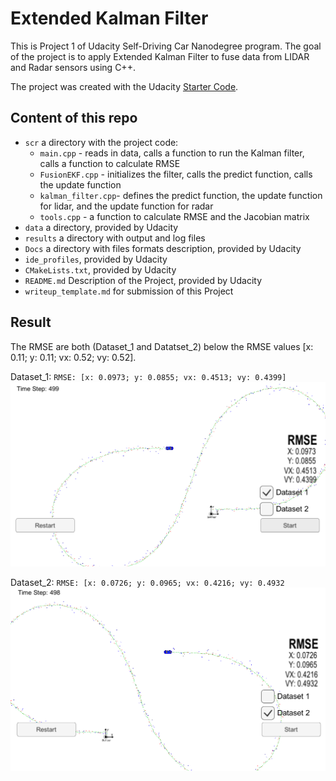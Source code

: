 ﻿
[//]: # (Image References)
[image1]: ./results/Dataset_1.PNG
[image2]: ./results/Dataset_2.PNG



# Extended Kalman Filter
This is Project 1 of Udacity Self-Driving Car Nanodegree program. 
The goal of the project is to apply Extended Kalman Filter to fuse data from LIDAR and Radar sensors using C++.

The project was created with the Udacity [Starter Code](https://github.com/udacity/CarND-Extended-Kalman-Filter-Project).


## Content of this repo
- `scr` a directory with the project code:
  - `main.cpp` - reads in data, calls a function to run the Kalman filter, calls a function to calculate RMSE
  - `FusionEKF.cpp` - initializes the filter, calls the predict function, calls the update function
  - `kalman_filter.cpp`- defines the predict function, the update function for lidar, and the update function for radar
  - `tools.cpp` - a function to calculate RMSE and the Jacobian matrix
- `data`  a directory, provided by Udacity
- `results`  a directory with output and log files
- `Docs` a directory with files formats description, provided by Udacity
- `ide_profiles`, provided by Udacity
- `CMakeLists.txt`, provided by Udacity
- `README.md` Description of the Project, provided by Udacity
- `writeup_template.md` for submission of this Project


## Result
The RMSE are both (Dataset_1 and Datatset_2) below the RMSE values  [x: 0.11; y: 0.11; vx: 0.52; vy: 0.52]. 


Dataset_1: `RMSE: [x: 0.0973; y: 0.0855; vx: 0.4513; vy: 0.4399]`
![alt text][image1] 




Dataset_2: `RMSE: [x: 0.0726; y: 0.0965; vx: 0.4216; vy: 0.4932`
![alt text][image2]


